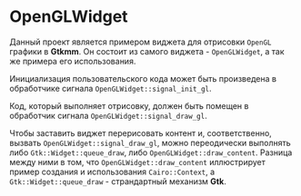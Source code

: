 # OpenGLWidget

Данный проект является примером виджета для отрисовки `OpenGL` графики
в **Gtkmm**. Он состоит из самого виджета - `OpenGLWidget`, а так же примера
его использования.

Инициализация пользовательского кода может быть произведена в обработчике сигнала
`OpenGLWidget::signal_init_gl`.

Код, который выполняет отрисовку, должен быть помещен в обработчик сигнала
`OpenGLWidget::signal_draw_gl`.

Чтобы заставить виджет перерисовать контент и, соответственно, вызвать `OpenGLWidget::signal_draw_gl`,
можно переодически выполнять либо `Gtk::Widget::queue_draw`, либо `OpenGLWidget::draw_content`.
Разница между ними в том, что `OpenGLWidget::draw_content` иллюстрирует пример создания
и использования `Cairo::Context`, а `Gtk::Widget::queue_draw` - страндартный механизм **Gtk**.
